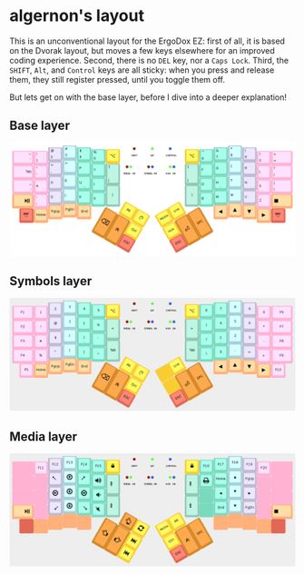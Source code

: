 algernon's layout
=======================

This is an unconventional layout for the ErgoDox EZ: first of all, it is based
on the Dvorak layout, but moves a few keys elsewhere for an improved coding
experience. Second, there is no `DEL` key, nor a `Caps Lock`. Third, the
`SHIFT`, `Alt`, and `Control` keys are all sticky: when you press and release
them, they still register pressed, until you toggle them off.

But lets get on with the base layer, before I dive into a deeper explanation!

## Base layer

![Base layer](images/base-layer.png)

## Symbols layer

![Symbols layer](images/symbol-layer.png)

## Media layer

![Media layer](images/media-layer.png)

